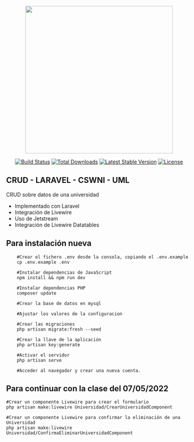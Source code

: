 <p align="center"><a href="https://laravel.com" target="_blank"><img src="https://raw.githubusercontent.com/laravel/art/master/logo-lockup/5%20SVG/2%20CMYK/1%20Full%20Color/laravel-logolockup-cmyk-red.svg" width="400"></a></p>

<p align="center">
<a href="https://travis-ci.org/laravel/framework"><img src="https://travis-ci.org/laravel/framework.svg" alt="Build Status"></a>
<a href="https://packagist.org/packages/laravel/framework"><img src="https://img.shields.io/packagist/dt/laravel/framework" alt="Total Downloads"></a>
<a href="https://packagist.org/packages/laravel/framework"><img src="https://img.shields.io/packagist/v/laravel/framework" alt="Latest Stable Version"></a>
<a href="https://packagist.org/packages/laravel/framework"><img src="https://img.shields.io/packagist/l/laravel/framework" alt="License"></a>
</p>

## CRUD - LARAVEL - CSWNI - UML

CRUD sobre datos de una universidad

- Implementado con Laravel
- Integración de Livewire
- Uso de Jetstream
- Integración de Livewire Datatables

## Para instalación nueva

```
    #Crear el fichero .env desde la consola, copiando el .env.example
    cp .env.example .env
    
    #Instalar dependencias de JavaScript
    npm install && npm run dev
    
    #Instalar dependencias PHP
    composer update
    
    #Crear la base de datos en mysql
    
    #Ajustar los valores de la configuracion
    
    #Crear las migraciones
    php artisan migrate:fresh --seed
    
    #Crear la llave de la aplicación
    php artisan key:generate
    
    #Activar el servidor
    php artisan serve
    
    #Acceder al navegador y crear una nueva cuenta.
```

## Para continuar con la clase del 07/05/2022

``` 
#Crear un componente Livewire para crear el formulario
php artisan make:livewire Universidad/CrearUniversidadComponent

#Crear un componente Livewire para confirmar la eliminación de una Universidad
php artisan make:livewire Universidad/ConfirmaEliminarUniversidadComponent

```

    
